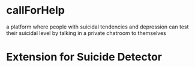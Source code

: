 # callForHelp
a platform where people with suicidal tendencies and depression can test their suicidal level by talking in a private chatroom to themselves 


# Extension for Suicide Detector 
